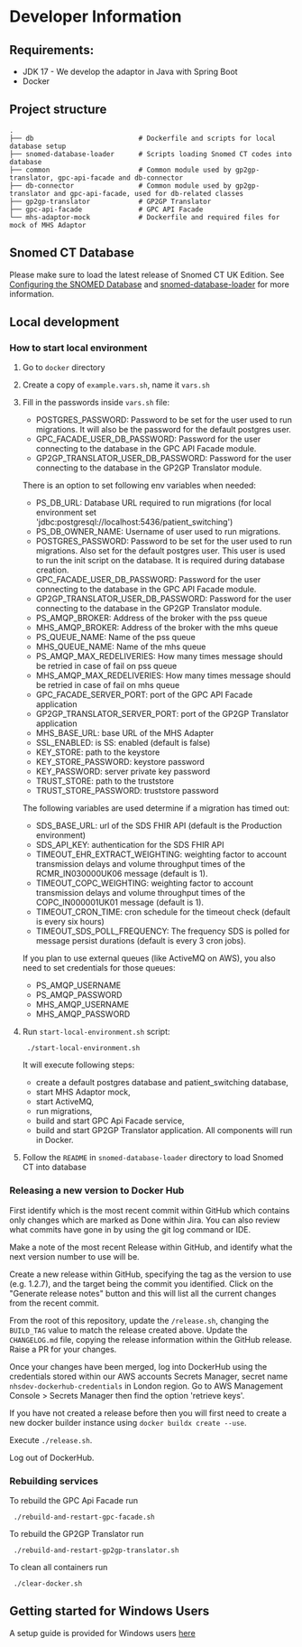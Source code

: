 # Developer Information

## Requirements:

* JDK 17 - We develop the adaptor in Java with Spring Boot
* Docker

## Project structure

    .
    ├── db                          # Dockerfile and scripts for local database setup
    ├── snomed-database-loader      # Scripts loading Snomed CT codes into database
    ├── common                      # Common module used by gp2gp-translator, gpc-api-facade and db-connector
    ├── db-connector                # Common module used by gp2gp-translator and gpc-api-facade, used for db-related classes
    ├── gp2gp-translator            # GP2GP Translator
    ├── gpc-api-facade              # GPC API Facade
    └── mhs-adaptor-mock            # Dockerfile and required files for mock of MHS Adaptor

## Snomed CT Database
Please make sure to load the latest release of Snomed CT UK Edition. See [Configuring the SNOMED Database](./README.md#configuring-the-snomed-database) and [snomed-database-loader](https://github.com/NHSDigital/nia-patient-switching-standard-adaptor/tree/main/snomed-database-loader) for more information.

## Local development
### How to start local environment
1. Go to `docker` directory
2. Create a copy of `example.vars.sh`, name it `vars.sh`
3. Fill in the passwords inside `vars.sh` file:
    - POSTGRES_PASSWORD: Password to be set for the user used to run migrations. It will also be the password for the default postgres user.
    - GPC_FACADE_USER_DB_PASSWORD: Password for the user connecting to the database in the GPC API Facade module.
    - GP2GP_TRANSLATOR_USER_DB_PASSWORD: Password for the user connecting to the database in the GP2GP Translator module.

   There is an option to set following env variables when needed:
    - PS_DB_URL: Database URL required to run migrations (for local environment set 'jdbc:postgresql://localhost:5436/patient_switching')
    - PS_DB_OWNER_NAME: Username of user used to run migrations.
    - POSTGRES_PASSWORD: Password to be set for the user used to run migrations. Also set for the default postgres user.
      This user is used to run the init script on the database. It is required during database creation.
    - GPC_FACADE_USER_DB_PASSWORD: Password for the user connecting to the database in the GPC API Facade module.
    - GP2GP_TRANSLATOR_USER_DB_PASSWORD: Password for the user connecting to the database in the GP2GP Translator module.
    - PS_AMQP_BROKER: Address of the broker with the pss queue
    - MHS_AMQP_BROKER: Address of the broker with the mhs queue
    - PS_QUEUE_NAME: Name of the pss queue
    - MHS_QUEUE_NAME: Name of the mhs queue
    - PS_AMQP_MAX_REDELIVERIES: How many times message should be retried in case of fail on pss queue
    - MHS_AMQP_MAX_REDELIVERIES: How many times message should be retried in case of fail on mhs queue
    - GPC_FACADE_SERVER_PORT: port of the GPC API Facade application
    - GP2GP_TRANSLATOR_SERVER_PORT: port of the GP2GP Translator application
    - MHS_BASE_URL: base URL of the MHS Adapter
    - SSL_ENABLED: is SS: enabled (default is false)
    - KEY_STORE: path to the keystore
    - KEY_STORE_PASSWORD: keystore password
    - KEY_PASSWORD: server private key password
    - TRUST_STORE: path to the truststore
    - TRUST_STORE_PASSWORD: truststore password

   The following variables are used determine if a migration has timed out:
    - SDS_BASE_URL: url of the SDS FHIR API (default is the Production environment)
    - SDS_API_KEY: authentication for the SDS FHIR API
    - TIMEOUT_EHR_EXTRACT_WEIGHTING: weighting factor to account transmission delays and volume throughput times of the RCMR_IN030000UK06 message (default is 1).
    - TIMEOUT_COPC_WEIGHTING: weighting factor to account transmission delays and volume throughput times of the COPC_IN000001UK01 message (default is 1).
    - TIMEOUT_CRON_TIME: cron schedule for the timeout check (default is every six hours)
    - TIMEOUT_SDS_POLL_FREQUENCY: The frequency SDS is polled for message persist durations (default is every 3 cron jobs).

   If you plan to use external queues (like ActiveMQ on AWS), you also need to set credentials for those queues:
    - PS_AMQP_USERNAME
    - PS_AMQP_PASSWORD
    - MHS_AMQP_USERNAME
    - MHS_AMQP_PASSWORD


3. Run `start-local-environment.sh` script:
   ```shell script
    ./start-local-environment.sh
   ```
   It will execute following steps:
    - create a default postgres database and patient_switching database,
    - start MHS Adaptor mock,
    - start ActiveMQ,
    - run migrations,
    - build and start GPC Api Facade service,
    - build and start GP2GP Translator application.
      All components will run in Docker.

4. Follow the `README` in `snomed-database-loader` directory to load Snomed CT into database

### Releasing a new version to Docker Hub

First identify which is the most recent commit within GitHub which contains only changes which are marked as Done within Jira.
You can also review what commits have gone in by using the git log command or IDE.

Make a note of the most recent Release within GitHub, and identify what the next version number to use will be.

Create a new release within GitHub, specifying the tag as the version to use (e.g. 1.2.7), and the target being the commit you identified.
Click on the "Generate release notes" button and this will list all the current changes from the recent commit.

From the root of this repository, update the `/release.sh`, changing the `BUILD_TAG` value to match the release created above.
Update the `CHANGELOG.md` file, copying the release information within the GitHub release.
Raise a PR for your changes.

Once your changes have been merged, log into DockerHub using the credentials stored within our AWS accounts Secrets Manager, secret name `nhsdev-dockerhub-credentials` in London region.
Go to AWS Management Console > Secrets Manager then find the option 'retrieve keys'.

If you have not created a release before then you will first need to create a new docker builder instance using `docker buildx create --use`.

Execute `./release.sh`.

Log out of DockerHub.

### Rebuilding services
To rebuild the GPC Api Facade run
```shell script
 ./rebuild-and-restart-gpc-facade.sh
```

To rebuild the GP2GP Translator run
```shell script
 ./rebuild-and-restart-gp2gp-translator.sh
```

To clean all containers run
```shell script
 ./clear-docker.sh
```
## Getting started for Windows Users
A setup guide is provided for Windows users [here](./getting-started-with-windows.md)